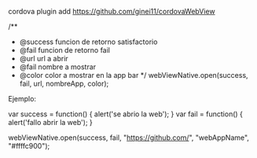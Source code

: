 
cordova plugin add https://github.com/ginei11/cordovaWebView


/**
* @success funcion de retorno satisfactorio
* @fail funcion de retorno fail
* @url url a abrir
* @fail nombre a mostrar
* @color color a mostrar en la app bar
*/
webViewNative.open(success, fail, url, nombreApp, color);


Ejemplo:

var success  = function() { alert('se abrio la web');  }
var fail = function() { alert('fallo abrir la web'); }

webViewNative.open(success, fail, "https://github.com/", "webAppName", "#ffffc900");



